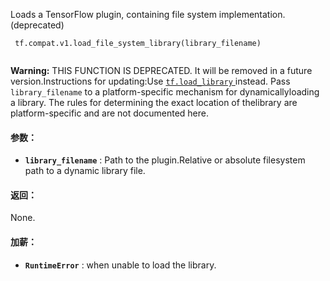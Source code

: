 Loads a TensorFlow plugin, containing file system implementation. (deprecated)

```
 tf.compat.v1.load_file_system_library(library_filename)
 
```


**Warning:**  THIS FUNCTION IS DEPRECATED. It will be removed in a future version.Instructions for updating:Use [ `tf.load_library` ](https://tensorflow.google.cn/api_docs/python/tf/load_library) instead.
Pass  `library_filename`  to a platform-specific mechanism for dynamicallyloading a library. The rules for determining the exact location of thelibrary are platform-specific and are not documented here.

#### 参数：
- **`library_filename`** : Path to the plugin.Relative or absolute filesystem path to a dynamic library file.


#### 返回：
None.

#### 加薪：
- **`RuntimeError`** : when unable to load the library.
